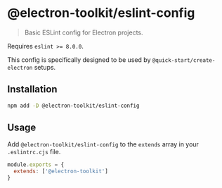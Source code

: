 # @electron-toolkit/eslint-config

> Basic ESLint config for Electron projects.

Requires `eslint >= 8.0.0`.

This config is specifically designed to be used by `@quick-start/create-electron` setups.

## Installation

```sh
npm add -D @electron-toolkit/eslint-config
```

## Usage

Add `@electron-toolkit/eslint-config` to the `extends` array in your `.eslintrc.cjs` file.

```js
module.exports = {
  extends: ['@electron-toolkit']
}
```
